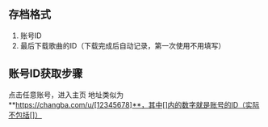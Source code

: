 ## 存档格式

1. 账号ID
2. 最后下载歌曲的ID（下载完成后自动记录，第一次使用不用填写）

## 账号ID获取步骤

点击任意账号，进入主页 地址类似为**https://changba.com/u/[12345678]**，其中[]内的数字就是账号的ID（实际不包括[]）
